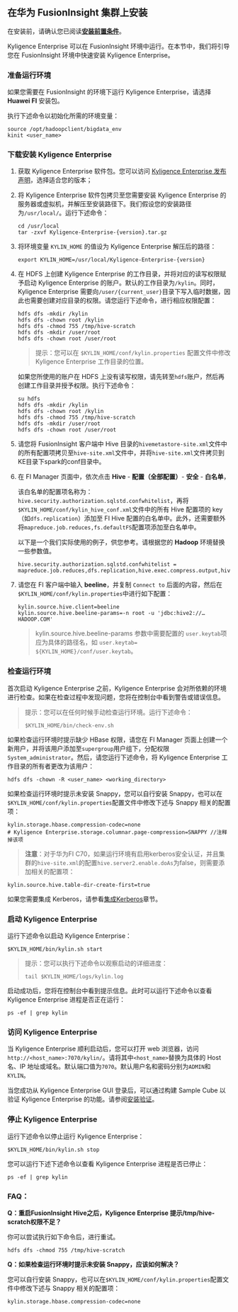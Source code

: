 ## 在华为 FusionInsight 集群上安装



在安装前，请确认您已阅读[**安装前置条件**](../installation_conditions.cn.md)。

Kyligence Enterprise 可以在 FusionInsight 环境中运行。在本节中，我们将引导您在 FusionInsight 环境中快速安装 Kyligence Enterprise。

### 准备运行环境

如果您需要在 FusionInsight 的环境下运行 Kyligence Enterprise，请选择 **Huawei FI** 安装包。

执行下述命令以初始化所需的环境变量：

```shell
source /opt/hadoopclient/bigdata_env
kinit <user_name>
```

### 下载安装 Kyligence Enterprise

1. 获取 Kyligence Enterprise 软件包。您可以访问 [Kyligence Enterprise 发布声明](../../release/README.md)，选择适合您的版本；

2. 将 Kyligence Enterprise 软件包拷贝至您需要安装 Kyligence Enterprise 的服务器或虚拟机，并解压至安装路径下。我们假设您的安装路径为`/usr/local/`。运行下述命令：

   ```shell
   cd /usr/local
   tar -zxvf Kyligence-Enterprise-{version}.tar.gz
   ```

3. 将环境变量 `KYLIN_HOME` 的值设为 Kyligence Enterprise 解压后的路径：

   ```shell
   export KYLIN_HOME=/usr/local/Kyligence-Enterprise-{version}
   ```

4. 在 HDFS 上创建 Kyligence Enterprise 的工作目录，并将对应的读写权限赋予启动 Kyligence Enterprise 的账户。默认的工作目录为`/kylin`。同时，Kyligence Enterprise 需要向`/user/{current_user}`目录下写入临时数据，因此也需要创建对应目录的权限。请您运行下述命令，进行相应权限配置：

   ```shell
   hdfs dfs -mkdir /kylin
   hdfs dfs -chown root /kylin
   hdfs dfs -chmod 755 /tmp/hive-scratch
   hdfs dfs -mkdir /user/root
   hdfs dfs -chown root /user/root
   ```

   > 提示：您可以在 `$KYLIN_HOME/conf/kylin.properties` 配置文件中修改 Kyligence Enterprise 工作目录的位置。

   如果您所使用的账户在 HDFS 上没有读写权限，请先转至`hdfs`账户，然后再创建工作目录并授予权限。执行下述命令：

   ```shell
   su hdfs
   hdfs dfs -mkdir /kylin
   hdfs dfs -chown root /kylin
   hdfs dfs -chmod 755 /tmp/hive-scratch
   hdfs dfs -mkdir /user/root
   hdfs dfs -chown root /user/root
   ```

5. 请您将 FusionInsight 客户端中 Hive 目录的`hivemetastore-site.xml`文件中的所有配置项拷贝至`hive-site.xml`文件中，并将`hive-site.xml`文件拷贝到KE目录下spark的conf目录中。

6. 在 FI Manager 页面中，依次点击 **Hive** - **配置（全部配置）**- **安全** - **白名单**，

   该白名单的配置项名称为：`hive.security.authorization.sqlstd.confwhitelist`，再将`$KYLIN_HOME/conf/kylin_hive_conf.xml`文件中的所有 Hive 配置项的 key（如`dfs.replication`）添加至 FI Hive 配置的白名单中。此外，还需要额外将`mapreduce.job.reduces,fs.defaultFS`配置项添加至白名单中。

   以下是一个我们实际使用的例子，供您参考。请根据您的 **Hadoop** 环境替换一些参数值。

   ```properties
   hive.security.authorization.sqlstd.confwhitelist = mapreduce.job.reduces,dfs.replication,hive.exec.compress.output,hive.auto.convert.join,hive.auto.convert.join.noconditionaltask,hive.auto.convert.join.noconditionaltask.size,mapreduce.map.output.compress.codec,mapreduce.output.fileoutputformat.compress.codec,mapreduce.output.fileoutputformat.compress.type,mapreduce.job.split.metainfo.maxsize,hive.stats.autogather,hive.merge.mapfiles,hive.merge.mapredfiles,mapreduce.job.reduces,fs.defaultFS
   ```

7. 请您在 FI 客户端中输入 **beeline**，并复制 `Connect to` 后面的内容，然后在`$KYLIN_HOME/conf/kylin.properties`中进行如下配置：

   ```properties
   kylin.source.hive.client=beeline
   kylin.source.hive.beeline-params=-n root -u 'jdbc:hive2://…HADOOP.COM'
   ```

   > kylin.source.hive.beeline-params 参数中需要配置的 `user.keytab`项应为具体的路径名，如 `user.keytab= ${KYLIN_HOME}/conf/user.keytab`。

### 检查运行环境

首次启动 Kyligence Enterprise 之前，Kyligence Enterprise 会对所依赖的环境进行检查。如果在检查过程中发现问题，您将在控制台中看到警告或错误信息。

> 提示：您可以在任何时候手动检查运行环境。运行下述命令：
>
> ```shell
> $KYLIN_HOME/bin/check-env.sh
> ```

如果检查运行环境时提示缺少 HBase 权限，请您在 FI Manager 页面上创建一个新用户，并将该用户添加至`supergroup`用户组下，分配权限`System_administrator`。然后，请您运行下述命令，将 Kyligence Enterprise 工作目录的所有者更改为该用户：

```shell
hdfs dfs -chown -R <user_name> <working_directory>
```

如果检查运行环境时提示未安装 Snappy，您可以自行安装 Snappy，也可以在`$KYLIN_HOME/conf/kylin.properties`配置文件中修改下述与 Snappy 相关的配置项：

```properties
kylin.storage.hbase.compression-codec=none
# Kyligence Enterprise.storage.columnar.page-compression=SNAPPY //注释掉该项
```
> **注意**：对于华为FI C70，如果运行环境有启用kerberos安全认证，并且集群的`hive-site.xml`的配置`hive.server2.enable.doAs`为false，则需要添加相关的配置项：

```properties
kylin.source.hive.table-dir-create-first=true
```

如果您需要集成 Kerberos，请参看[集成Kerberos](../../security/kerberos.cn.md)章节。

### 启动 Kyligence Enterprise

运行下述命令以启动 Kyligence Enterprise：

```shell
$KYLIN_HOME/bin/kylin.sh start
```

> 提示：您可以执行下述命令以观察启动的详细进度：
>
> ```shell
> tail $KYLIN_HOME/logs/kylin.log
> ```

启动成功后，您将在控制台中看到提示信息。此时可以运行下述命令以查看 Kyligence Enterprise 进程是否正在运行：

```shell
ps -ef | grep kylin
```

### 访问 Kyligence Enterprise

当 Kyligence Enterprise 顺利启动后，您可以打开 web 浏览器，访问`http://<host_name>:7070/kylin/`。请将其中`<host_name>`替换为具体的 Host 名、IP 地址或域名。默认端口值为`7070`。默认用户名和密码分别为`ADMIN`和`KYLIN`。

当您成功从 Kyligence Enterprise GUI 登录后，可以通过构建 Sample Cube 以验证 Kyligence Enterprise 的功能。请参阅[安装验证](../installation_validation.cn.md)。

### 停止 Kyligence Enterprise

运行下述命令以停止运行 Kyligence Enterprise：

```shell
$KYLIN_HOME/bin/kylin.sh stop
```

您可以运行下述下述命令以查看 Kyligence Enterprise 进程是否已停止：

```shell
ps -ef | grep kylin
```

### FAQ：
**Q：重启FusionInsight Hive之后，Kyligence Enterprise 提示/tmp/hive-scratch权限不足？**

你可以尝试执行如下命令后，进行重试。

```Shell
hdfs dfs -chmod 755 /tmp/hive-scratch
```

**Q：如果检查运行环境时提示未安装 Snappy，应该如何解决？**

您可以自行安装 Snappy，也可以在`$KYLIN_HOME/conf/kylin.properties`配置文件中修改下述与 Snappy 相关的配置项：

```properties
kylin.storage.hbase.compression-codec=none
```

